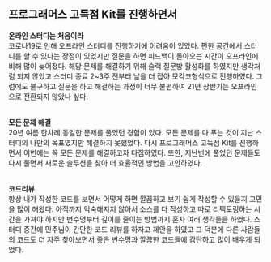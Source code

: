 ## 프로그래머스 고득점 Kit를 진행하면서
**온라인 스터디는 처음이라** <br>
코로나19로 인해 오프라인 스터디를 진행하기에 어려움이 있었다. 
편한 공간에서 스터디를 할 수 있다는 장점이 있었지만 질문을 하면 피드백이 돌아오는 시간이 오프라인에 비해 많이 늦어졌다. 해당 문제를 해결하기 위해 슬랙 질문방 활성화를 하였지만 생각처럼 되지 않았고 스터디 종료 2~3주 전부터 날을 더 잡아 모각코형식으로 진행하였다. 그럼에도 불구하고 질문을 하고 해결하는 과정이 너무 불편하여 21년 상반기는 오프라인으로 전환되지 않았나 싶다. 
<br><br>

**모든 문제 해결** <br>
20년 여름 한차례 동일한 문제를 풀었던 경험이 있다. 모든 문제를 다 푸는 것이 지난 스터디의 나만의 목표였지만 해결하지 못했었다. 다시 프로그래머스 고득점 Kit를 진행하면서 이번에는 꼭 모든 문제를 해결하고자 다짐하였다. 또한, 지난번에 풀었던 문제들도 다시 풀면서 새로운 솔루션을 찾아 더 효율적인 방법을 고안하였다.
<br><br>

**코드리뷰** <br>
항상 내가 작성한 코드를 보면서 어떻게 하면 깔끔하고 보기 쉽게 작성할 수 있을지 고민을 많이 해왔다. 아직까지 익숙해지지 않아서 소스를 다 작성하고 따로 리팩토링하는 시간을 가져야 하지만 변수명부터 깊이를 줄이는 방법까지 혼자 여러 생각들을 하였다. 스터디 중간에 민주님이 간단한 코드 리뷰를 하자고 제안을 하였고 그 덕분에 다른 사람들의 코드도 더 자주 찾아보면서 좋은 변수명과 깔끔한 코드들에 감탄하고 많이 배우게 되었다. 
<br><br>
